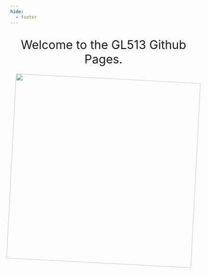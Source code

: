 ```yaml
---
hide:
  - footer
---
```


<style>
  .rotate {
  animation: rotation 8s infinite linear;
}

@keyframes rotation {
  from {
    transform: rotate(0deg);
  }
  to {
    transform: rotate(359deg);
  }
}
</style>

<style>
big {
  font-size: 32px;
}
</style>
<big>
<p align="center">Welcome to the GL513 Github Pages.</p>
</big>
<p align="center">
  <img src="/images/glLogo.png" onload="imgresize(this); height="500" width="500" class="rotate"/>
</p>

<script src='https://cdn.jsdelivr.net/npm/@widgetbot/crate@3' async defer>
    new Crate({
        server: '1069035855181787199', // GL513.
        channel: '1069035969195544656', // #rules
        color: '#ff6400'
        })

      crate.notify({
  content: 'Hello!',
  timeout: 5000,
  avatar: 'images/glLogo.png'
})
</script>




